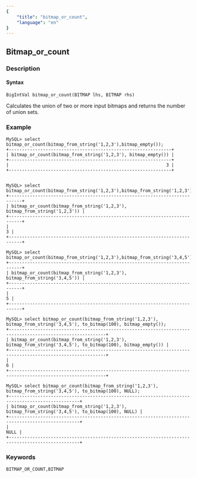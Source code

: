 ```yaml
---
{
    "title": "bitmap_or_count",
    "language": "en"
}
---
```


<!-- 
Licensed to the Apache Software Foundation (ASF) under one
or more contributor license agreements.  See the NOTICE file
distributed with this work for additional information
regarding copyright ownership.  The ASF licenses this file
to you under the Apache License, Version 2.0 (the
"License"); you may not use this file except in compliance
with the License.  You may obtain a copy of the License at

  http://www.apache.org/licenses/LICENSE-2.0

Unless required by applicable law or agreed to in writing,
software distributed under the License is distributed on an
"AS IS" BASIS, WITHOUT WARRANTIES OR CONDITIONS OF ANY
KIND, either express or implied.  See the License for the
specific language governing permissions and limitations
under the License.
-->

## Bitmap_or_count
### Description
#### Syntax

`BigIntVal bitmap_or_count(BITMAP lhs, BITMAP rhs)`

Calculates the union of two or more input bitmaps and returns the number of union sets.

### Example

```
MySQL> select bitmap_or_count(bitmap_from_string('1,2,3'),bitmap_empty());
+--------------------------------------------------------------+
| bitmap_or_count(bitmap_from_string('1,2,3'), bitmap_empty()) |
+--------------------------------------------------------------+
|                                                            3 |
+--------------------------------------------------------------+


MySQL> select bitmap_or_count(bitmap_from_string('1,2,3'),bitmap_from_string('1,2,3'));
+---------------------------------------------------------------------------+
| bitmap_or_count(bitmap_from_string('1,2,3'), bitmap_from_string('1,2,3')) |
+---------------------------------------------------------------------------+
|                                                                         3 |
+---------------------------------------------------------------------------+

MySQL> select bitmap_or_count(bitmap_from_string('1,2,3'),bitmap_from_string('3,4,5'));
+---------------------------------------------------------------------------+
| bitmap_or_count(bitmap_from_string('1,2,3'), bitmap_from_string('3,4,5')) |
+---------------------------------------------------------------------------+
|                                                                         5 |
+---------------------------------------------------------------------------+

MySQL> select bitmap_or_count(bitmap_from_string('1,2,3'), bitmap_from_string('3,4,5'), to_bitmap(100), bitmap_empty());
+-----------------------------------------------------------------------------------------------------------+
| bitmap_or_count(bitmap_from_string('1,2,3'), bitmap_from_string('3,4,5'), to_bitmap(100), bitmap_empty()) |
+-----------------------------------------------------------------------------------------------------------+
|                                                                                                         6 |
+-----------------------------------------------------------------------------------------------------------+

MySQL> select bitmap_or_count(bitmap_from_string('1,2,3'), bitmap_from_string('3,4,5'), to_bitmap(100), NULL);
+-------------------------------------------------------------------------------------------------+
| bitmap_or_count(bitmap_from_string('1,2,3'), bitmap_from_string('3,4,5'), to_bitmap(100), NULL) |
+-------------------------------------------------------------------------------------------------+
|                                                                                            NULL |
+-------------------------------------------------------------------------------------------------+
```

### Keywords

    BITMAP_OR_COUNT,BITMAP
